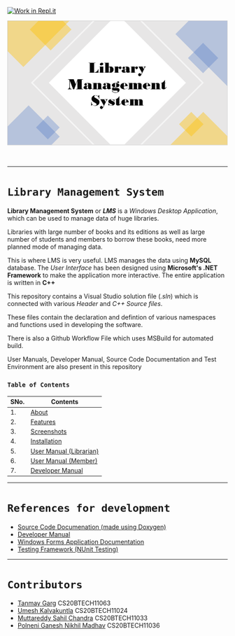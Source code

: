 [![Work in Repl.it](https://classroom.github.com/assets/work-in-replit-14baed9a392b3a25080506f3b7b6d57f295ec2978f6f33ec97e36a161684cbe9.svg)](https://classroom.github.com/online_ide?assignment_repo_id=402078&assignment_repo_type=GroupAssignmentRepo)
<p align="center">
<img src="https://github.com/SAHIL150602/LMS-readme/blob/main/LMs%20title.PNG">
</p>    <br>

---

# `Library Management System`

**Library Management System** or **_LMS_** is a _Windows Desktop Application_, which can be used to manage data of huge libraries. 

Libraries with large number of books and its editions as well as large number of students and members to borrow these books, need more planned mode of managing data. 

This is where LMS is very useful. LMS manages the data using **MySQL** database. The _User Interface_ has been designed using **Microsoft's .NET Framework** to make the application more interactive. The entire application is written in **C++**

This repository contains a Visual Studio solution file (_.sln_) which is connected with various _Header_ and _C++ Source files_. 

These files contain the declaration and defintion of various namespaces and functions used in developing the software. 

There is also a Github Workflow File which uses MSBuild for automated build.

User Manuals, Developer Manual, Source Code Documentation and Test Environment are also present in this repository

### `Table of Contents`
| SNo. | **Contents** |
| ---  | ---------    |
| 1.   | [About](https://github.com/IITH-CS1023/cs1023-sdf-project-team-4/blob/main/docs/About.md)|
| 2.   | [Features](https://github.com/IITH-CS1023/cs1023-sdf-project-team-4/blob/main/docs/Features.md)|
| 3.   | [Screenshots](https://github.com/IITH-CS1023/cs1023-sdf-project-team-4/blob/main/docs/Screenshots.md)|
| 4.   | [Installation](https://github.com/IITH-CS1023/cs1023-sdf-project-team-4/blob/main/docs/Installation.md)|
| 5.   | [User Manual (Librarian)](https://github.com/IITH-CS1023/cs1023-sdf-project-team-4/blob/main/docs/User-Manual-(Librarian).md)|
| 6.   | [User Manual (Member)](https://github.com/IITH-CS1023/cs1023-sdf-project-team-4/blob/main/docs/User-Manual-(Member).md)|
| 7.   | [Developer Manual](https://github.com/IITH-CS1023/cs1023-sdf-project-team-4/blob/main/docs/Developer-Manual.md)|

---

# `References for development`
- [Source Code Documenation (made using Doxygen)](https://github.com/IITH-CS1023/cs1023-sdf-project-team-4/tree/main/source%20code%20docs/html)
- [Developer Manual](https://github.com/IITH-CS1023/cs1023-sdf-project-team-4/blob/main/docs/Developer-Manual.md)
- [Windows Forms Application Documentation](https://docs.microsoft.com/en-us/dotnet/desktop/winforms/windows-forms-overview?view=netframeworkdesktop-4.8)
- [Testing Framework (NUnit Testing)](https://docs.nunit.org/)

---

# `Contributors`
- [Tanmay Garg](https://www.github.com/tanmaygar) CS20BTECH11063
- [Umesh Kalvakuntla](https://www.github.com/Umesh-k26) CS20BTECH11024
- [Muttareddy Sahil Chandra](https://github.com/SAHIL150602) CS20BTECH11033
- [Polneni Ganesh Nikhil Madhav](https://github.com/Nik123-cpp) CS20BTECH11036

